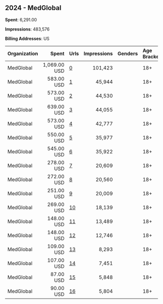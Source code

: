 ## 2024 - MedGlobal 
**Spent**: 6,291.00

**Impressions**: 483,576

**Billing Addresses**: US

|Organization|Spent|Urls|Impressions|Genders|Age Brackets|Country Codes|
|:---|---:|:---|---:|:---|:---|:---|
|MedGlobal|1,069.00 USD|[0](https://www.snap.com/political-ads/asset/817441a9ef9882055df34c970e448663a8a8720c1f5603b7124273f870a7e978?mediaType=png)|101,423||18+|united states|
|MedGlobal|583.00 USD|[1](https://www.snap.com/political-ads/asset/b4d98426242c3bc20fe9c5f3dfc40f738c02cf25b8d206adae033f66bf03d3bb?mediaType=jpg)|45,944||18+|united states|
|MedGlobal|573.00 USD|[2](https://www.snap.com/political-ads/asset/4f524f2913b384cde3aaba9346bb3f54fd7562f4c3c5413ecb7671b7bfbed0d2?mediaType=jpg)|44,530||18+|united states|
|MedGlobal|639.00 USD|[3](https://www.snap.com/political-ads/asset/c448d0b48ddab12bd3c493b25e66e19af80d902d39c6aa3d2eedc07b51cfbe5f?mediaType=jpg)|44,055||18+|united states|
|MedGlobal|573.00 USD|[4](https://www.snap.com/political-ads/asset/b4d98426242c3bc20fe9c5f3dfc40f738c02cf25b8d206adae033f66bf03d3bb?mediaType=jpg)|42,777||18+|united states|
|MedGlobal|550.00 USD|[5](https://www.snap.com/political-ads/asset/c448d0b48ddab12bd3c493b25e66e19af80d902d39c6aa3d2eedc07b51cfbe5f?mediaType=jpg)|35,977||18+|united states|
|MedGlobal|545.00 USD|[6](https://www.snap.com/political-ads/asset/4f524f2913b384cde3aaba9346bb3f54fd7562f4c3c5413ecb7671b7bfbed0d2?mediaType=jpg)|35,922||18+|united states|
|MedGlobal|278.00 USD|[7](https://www.snap.com/political-ads/asset/c52de0f0dc2f49c7a23059aa446414774ee3e74ce240009e1d87fc2db231d9ef?mediaType=jpg)|20,609||18+|united states|
|MedGlobal|272.00 USD|[8](https://www.snap.com/political-ads/asset/5e567416e935ee116314f9720a1b54a645676c3d7ebe64be50d08c2a7aa9ba19?mediaType=jpg)|20,560||18+|united states|
|MedGlobal|251.00 USD|[9](https://www.snap.com/political-ads/asset/5e567416e935ee116314f9720a1b54a645676c3d7ebe64be50d08c2a7aa9ba19?mediaType=jpg)|20,009||18+|united states|
|MedGlobal|269.00 USD|[10](https://www.snap.com/political-ads/asset/c52de0f0dc2f49c7a23059aa446414774ee3e74ce240009e1d87fc2db231d9ef?mediaType=jpg)|18,139||18+|united states|
|MedGlobal|148.00 USD|[11](https://www.snap.com/political-ads/asset/5aa29099a13e42741f59ed9f539a4e96f5ba99a6b2930288fcf7028d52f9c386?mediaType=png)|13,489||18+|united states|
|MedGlobal|148.00 USD|[12](https://www.snap.com/political-ads/asset/9eeaa2a07df04d947d3a547a1b1ee7e8b1fdbf834cc2e1a2cb4546821a7f5cc6?mediaType=png)|12,746||18+|united states|
|MedGlobal|109.00 USD|[13](https://www.snap.com/political-ads/asset/e7c71b57be84044948a54a6c00303b5bce79416acf9498023131a64be6a660f9?mediaType=jpg)|8,293||18+|united states|
|MedGlobal|107.00 USD|[14](https://www.snap.com/political-ads/asset/dc7b63105c8be1e056c7c8a4126c6f1972801552694b909a4835866ad13a07de?mediaType=png)|7,451||18+|united states|
|MedGlobal|87.00 USD|[15](https://www.snap.com/political-ads/asset/e7c71b57be84044948a54a6c00303b5bce79416acf9498023131a64be6a660f9?mediaType=jpg)|5,848||18+|united states|
|MedGlobal|90.00 USD|[16](https://www.snap.com/political-ads/asset/6e1148505ed57f2d4fdd1369868422872f91cb7b8c326c02ef2871fe4931d3e7?mediaType=png)|5,804||18+|united states|
